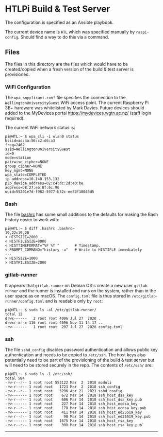 # HTLPi Build & Test Server

The configuration is specified as an Ansible playbook.

The current device name is `HTL` which was specified manually by `raspi-config`. Should find a way to do this via a command.

## Files

The files in this directory are the files which would have to be created/copied when a fresh version of the build & test server is provisioned.

### WiFi Configuration

The `wpa_supplicant.conf` file specifies the connection to the `WellingtonUniversityGuest` WiFi access point. The current Raspberry Pi 3B+ hardware was whitelisted by Mark Davies. Future devices should added to the MyDevices portal <https://mydevices.wgtn.ac.nz/> (staff login required).

The current WiFi network status is:

```shell
pi@HTL:~ $ wpa_cli -i wlan0 status
bssid=ac:4a:56:c2:d6:a3
freq=2462
ssid=WellingtonUniversityGuest
id=0
mode=station
pairwise_cipher=NONE
group_cipher=NONE
key_mgmt=NONE
wpa_state=COMPLETED
ip_address=10.140.153.132
p2p_device_address=02:c4:dc:2d:e0:be
address=b8:27:eb:8f:6c:96
uuid=55201e7d-f982-5977-b32c-ee53f10046d5
```

### Bash

The file [bashrc](files/bashrc) has some small additions to the defaults for making the Bash history easier to work with:

```shell
pi@HTL:~ $ diff .bashrc .bashrc~
19,22c19,20
< HISTSIZE=2000
< HISTFILESIZE=8000
< HISTTIMEFORMAT="%F %T "       # Timestamp.
< PROMPT_COMMAND="history -a"   # Write to HISTIFLE immediately
---
> HISTSIZE=1000
> HISTFILESIZE=2000
```

### gitlab-runner

It appears that `gitlab-runner` on Debian OS's create a new user `gitlab-runner` and the runner is installed and runs on the system, rather than in the user space as on macOS. The `config.toml` file is thus stored in `/etc/gitlab-runner/config.toml` and is readable only by `root`:

```shell
pi@HTL:~ $ sudo ls -al /etc/gitlab-runner/
total 12
drwx------   2 root root 4096 Jul 27  2020 .
drwxr-xr-x 116 root root 4096 Nov 11 14:17 ..
-rw-------   1 root root  297 Jul 27  2020 config.toml
```

### ssh

The file `sshd_config` disables password authentication and allows public key authentication and needs to be copied to `/etc/ssh`. The host keys also potentially need to be part of the provisioning of the build & test server but will need to be stored securely in the repo. The contents of `/etc/ssh/` are:

```shell
pi@HTL:~ $ sudo ls -l /etc/ssh/
total 584
-rw-r--r-- 1 root root 553122 Mar  2  2018 moduli
-rw-r--r-- 1 root root   1723 Mar  2  2018 ssh_config
-rw-r--r-- 1 root root   3296 Apr 21  2021 sshd_config
-rw------- 1 root root    672 Mar 14  2018 ssh_host_dsa_key
-rw-r--r-- 1 root root    606 Mar 14  2018 ssh_host_dsa_key.pub
-rw------- 1 root root    227 Mar 14  2018 ssh_host_ecdsa_key
-rw-r--r-- 1 root root    178 Mar 14  2018 ssh_host_ecdsa_key.pub
-rw------- 1 root root    411 Mar 14  2018 ssh_host_ed25519_key
-rw-r--r-- 1 root root     98 Mar 14  2018 ssh_host_ed25519_key.pub
-rw------- 1 root root   1675 Mar 14  2018 ssh_host_rsa_key
-rw-r--r-- 1 root root    398 Mar 14  2018 ssh_host_rsa_key.pub`
```

---
